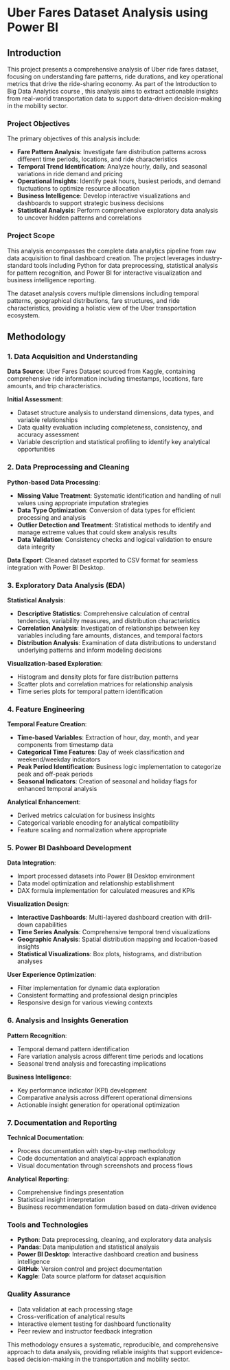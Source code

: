 # Uber Fares Dataset Analysis using Power BI

## Introduction

This project presents a comprehensive analysis of Uber ride fares dataset, focusing on understanding fare patterns, ride durations, and key operational metrics that drive the ride-sharing economy. As part of the Introduction to Big Data Analytics course , this analysis aims to extract actionable insights from real-world transportation data to support data-driven decision-making in the mobility sector.

### Project Objectives

The primary objectives of this analysis include:

- **Fare Pattern Analysis**: Investigate fare distribution patterns across different time periods, locations, and ride characteristics
- **Temporal Trend Identification**: Analyze hourly, daily, and seasonal variations in ride demand and pricing
- **Operational Insights**: Identify peak hours, busiest periods, and demand fluctuations to optimize resource allocation
- **Business Intelligence**: Develop interactive visualizations and dashboards to support strategic business decisions
- **Statistical Analysis**: Perform comprehensive exploratory data analysis to uncover hidden patterns and correlations

### Project Scope

This analysis encompasses the complete data analytics pipeline from raw data acquisition to final dashboard creation. The project leverages industry-standard tools including Python for data preprocessing, statistical analysis for pattern recognition, and Power BI for interactive visualization and business intelligence reporting.

The dataset analysis covers multiple dimensions including temporal patterns, geographical distributions, fare structures, and ride characteristics, providing a holistic view of the Uber transportation ecosystem.

## Methodology

### 1. Data Acquisition and Understanding

**Data Source**: Uber Fares Dataset sourced from Kaggle, containing comprehensive ride information including timestamps, locations, fare amounts, and trip characteristics.

**Initial Assessment**: 
- Dataset structure analysis to understand dimensions, data types, and variable relationships
- Data quality evaluation including completeness, consistency, and accuracy assessment
- Variable description and statistical profiling to identify key analytical opportunities

### 2. Data Preprocessing and Cleaning

**Python-based Data Processing**:
- **Missing Value Treatment**: Systematic identification and handling of null values using appropriate imputation strategies
- **Data Type Optimization**: Conversion of data types for efficient processing and analysis
- **Outlier Detection and Treatment**: Statistical methods to identify and manage extreme values that could skew analysis results
- **Data Validation**: Consistency checks and logical validation to ensure data integrity

**Data Export**: Cleaned dataset exported to CSV format for seamless integration with Power BI Desktop.

### 3. Exploratory Data Analysis (EDA)

**Statistical Analysis**:
- **Descriptive Statistics**: Comprehensive calculation of central tendencies, variability measures, and distribution characteristics
- **Correlation Analysis**: Investigation of relationships between key variables including fare amounts, distances, and temporal factors
- **Distribution Analysis**: Examination of data distributions to understand underlying patterns and inform modeling decisions

**Visualization-based Exploration**:
- Histogram and density plots for fare distribution patterns
- Scatter plots and correlation matrices for relationship analysis
- Time series plots for temporal pattern identification

### 4. Feature Engineering

**Temporal Feature Creation**:
- **Time-based Variables**: Extraction of hour, day, month, and year components from timestamp data
- **Categorical Time Features**: Day of week classification and weekend/weekday indicators
- **Peak Period Identification**: Business logic implementation to categorize peak and off-peak periods
- **Seasonal Indicators**: Creation of seasonal and holiday flags for enhanced temporal analysis

**Analytical Enhancement**:
- Derived metrics calculation for business insights
- Categorical variable encoding for analytical compatibility
- Feature scaling and normalization where appropriate

### 5. Power BI Dashboard Development

**Data Integration**:
- Import processed datasets into Power BI Desktop environment
- Data model optimization and relationship establishment
- DAX formula implementation for calculated measures and KPIs

**Visualization Design**:
- **Interactive Dashboards**: Multi-layered dashboard creation with drill-down capabilities
- **Time Series Analysis**: Comprehensive temporal trend visualizations
- **Geographic Analysis**: Spatial distribution mapping and location-based insights
- **Statistical Visualizations**: Box plots, histograms, and distribution analyses

**User Experience Optimization**:
- Filter implementation for dynamic data exploration
- Consistent formatting and professional design principles
- Responsive design for various viewing contexts

### 6. Analysis and Insights Generation

**Pattern Recognition**:
- Temporal demand pattern identification
- Fare variation analysis across different time periods and locations
- Seasonal trend analysis and forecasting implications

**Business Intelligence**:
- Key performance indicator (KPI) development
- Comparative analysis across different operational dimensions
- Actionable insight generation for operational optimization

### 7. Documentation and Reporting

**Technical Documentation**:
- Process documentation with step-by-step methodology
- Code documentation and analytical approach explanation
- Visual documentation through screenshots and process flows

**Analytical Reporting**:
- Comprehensive findings presentation
- Statistical insight interpretation
- Business recommendation formulation based on data-driven evidence

### Tools and Technologies

- **Python**: Data preprocessing, cleaning, and exploratory data analysis
- **Pandas**: Data manipulation and statistical analysis
- **Power BI Desktop**: Interactive dashboard creation and business intelligence
- **GitHub**: Version control and project documentation
- **Kaggle**: Data source platform for dataset acquisition

### Quality Assurance

- Data validation at each processing stage
- Cross-verification of analytical results
- Interactive element testing for dashboard functionality
- Peer review and instructor feedback integration

This methodology ensures a systematic, reproducible, and comprehensive approach to data analysis, providing reliable insights that support evidence-based decision-making in the transportation and mobility sector.
